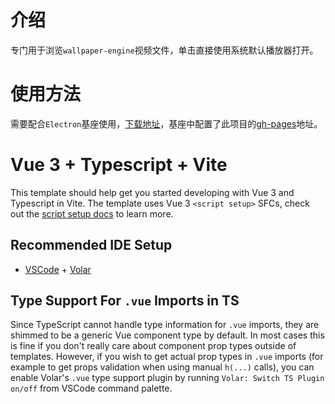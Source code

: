 # 介绍

专门用于浏览`wallpaper-engine`视频文件，单击直接使用系统默认播放器打开。

# 使用方法

需要配合`Electron`基座使用，[下载地址](https://github.com/BarneyZhao/wallpaper-engine-video-viewer/releases)，基座中配置了此项目的[gh-pages](https://barneyzhao.github.io/wallpaper-engine-video-viewer/)地址。

# Vue 3 + Typescript + Vite

This template should help get you started developing with Vue 3 and Typescript in Vite. The template uses Vue 3 `<script setup>` SFCs, check out the [script setup docs](https://v3.vuejs.org/api/sfc-script-setup.html#sfc-script-setup) to learn more.

## Recommended IDE Setup

- [VSCode](https://code.visualstudio.com/) + [Volar](https://marketplace.visualstudio.com/items?itemName=johnsoncodehk.volar)

## Type Support For `.vue` Imports in TS

Since TypeScript cannot handle type information for `.vue` imports, they are shimmed to be a generic Vue component type by default. In most cases this is fine if you don't really care about component prop types outside of templates. However, if you wish to get actual prop types in `.vue` imports (for example to get props validation when using manual `h(...)` calls), you can enable Volar's `.vue` type support plugin by running `Volar: Switch TS Plugin on/off` from VSCode command palette.
